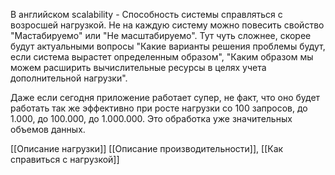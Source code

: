 В английском scalability - Способность системы справляться с возросшей нагрузкой. Не на каждую систему можно повесить свойство "Мастабируемо" или "Не масштабируемо". Тут чуть сложнее, скорее будут актуальными вопросы "Какие варианты решения проблемы будут, если система вырастет определенным образом", "Каким образом мы можем расширить вычислительные ресурсы в целях учета дополнительной нагрузки".

Даже если сегодня приложение работает супер, не факт, что оно будет работать так же эффективно при росте нагрузки со 100 запросов, до 1.000, до 100.000, до 1.000.000. Это обработка уже значительных объемов данных.

[[Описание нагрузки]] [[Описание производительности]], [[Как справиться с нагрузкой]]


